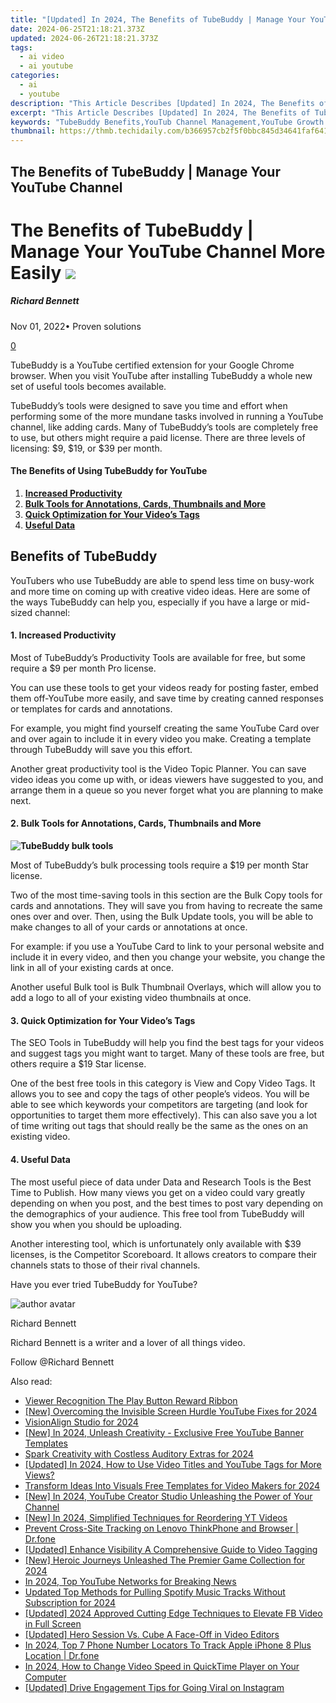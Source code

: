 ```yaml
---
title: "[Updated] In 2024, The Benefits of TubeBuddy | Manage Your YouTube Channel"
date: 2024-06-25T21:18:21.373Z
updated: 2024-06-26T21:18:21.373Z
tags:
  - ai video
  - ai youtube
categories:
  - ai
  - youtube
description: "This Article Describes [Updated] In 2024, The Benefits of TubeBuddy | Manage Your YouTube Channel"
excerpt: "This Article Describes [Updated] In 2024, The Benefits of TubeBuddy | Manage Your YouTube Channel"
keywords: "TubeBuddy Benefits,YouTub Channel Management,YouTube Growth Strategies,Content Organization Tool,Monetize YouTube Effectively,Channel Branding with TubeBuddy,Audience Engagement Tactics"
thumbnail: https://thmb.techidaily.com/b366957cb2f5f0bbc845d34641faf6413a6383aa8049e6555ff0f80bdf97ed47.jpg
---
```


## The Benefits of TubeBuddy | Manage Your YouTube Channel

# The Benefits of TubeBuddy | Manage Your YouTube Channel More Easily ![](https://images.wondershare.com/filmora/article-images/richard-bennett.jpg)

##### Richard Bennett

 Nov 01, 2022• Proven solutions

[0](#commentsBoxSeoTemplate)

TubeBuddy is a YouTube certified extension for your Google Chrome browser. When you visit YouTube after installing TubeBuddy a whole new set of useful tools becomes available.

TubeBuddy’s tools were designed to save you time and effort when performing some of the more mundane tasks involved in running a YouTube channel, like adding cards. Many of TubeBuddy’s tools are completely free to use, but others might require a paid license. There are three levels of licensing: $9, $19, or $39 per month.

#### The Benefits of Using TubeBuddy for YouTube

1. [**Increased Productivity**](#productivity)
2. [**Bulk Tools for Annotations, Cards, Thumbnails and More**](#bulk)
3. [**Quick Optimization for Your Video’s Tags**](#tags)
4. [**Useful Data**](#data)

## **Benefits of TubeBuddy**

YouTubers who use TubeBuddy are able to spend less time on busy-work and more time on coming up with creative video ideas. Here are some of the ways TubeBuddy can help you, especially if you have a large or mid-sized channel:

#### **1\. Increased Productivity**

Most of TubeBuddy’s Productivity Tools are available for free, but some require a $9 per month Pro license.

You can use these tools to get your videos ready for posting faster, embed them off-YouTube more easily, and save time by creating canned responses or templates for cards and annotations.

For example, you might find yourself creating the same YouTube Card over and over again to include it in every video you make. Creating a template through TubeBuddy will save you this effort.

Another great productivity tool is the Video Topic Planner. You can save video ideas you come up with, or ideas viewers have suggested to you, and arrange them in a queue so you never forget what you are planning to make next.

#### **2\. Bulk Tools for Annotations, Cards, Thumbnails and More**

**![TubeBuddy bulk tools](https://images.wondershare.com/filmora/article-images/tubebuddy-bulk-tools.jpg)**

Most of TubeBuddy’s bulk processing tools require a $19 per month Star license.

Two of the most time-saving tools in this section are the Bulk Copy tools for cards and annotations. They will save you from having to recreate the same ones over and over. Then, using the Bulk Update tools, you will be able to make changes to all of your cards or annotations at once.

For example: if you use a YouTube Card to link to your personal website and include it in every video, and then you change your website, you change the link in all of your existing cards at once.

Another useful Bulk tool is Bulk Thumbnail Overlays, which will allow you to add a logo to all of your existing video thumbnails at once.

#### **3\. Quick Optimization for Your Video’s Tags**

The SEO Tools in TubeBuddy will help you find the best tags for your videos and suggest tags you might want to target. Many of these tools are free, but others require a $19 Star license.

One of the best free tools in this category is View and Copy Video Tags. It allows you to see and copy the tags of other people’s videos. You will be able to see which keywords your competitors are targeting (and look for opportunities to target them more effectively). This can also save you a lot of time writing out tags that should really be the same as the ones on an existing video.

#### **4\. Useful Data**

The most useful piece of data under Data and Research Tools is the Best Time to Publish. How many views you get on a video could vary greatly depending on when you post, and the best times to post vary depending on the demographics of your audience. This free tool from TubeBuddy will show you when you should be uploading.

Another interesting tool, which is unfortunately only available with $39 licenses, is the Competitor Scoreboard. It allows creators to compare their channels stats to those of their rival channels.

 Have you ever tried TubeBuddy for YouTube?

![author avatar](https://images.wondershare.com/filmora/article-images/richard-bennett.jpg)

Richard Bennett

Richard Bennett is a writer and a lover of all things video.

Follow @Richard Bennett


<ins class="adsbygoogle"
     style="display:block"
     data-ad-format="autorelaxed"
     data-ad-client="ca-pub-7571918770474297"
     data-ad-slot="1223367746"></ins>



<ins class="adsbygoogle"
     style="display:block"
     data-ad-client="ca-pub-7571918770474297"
     data-ad-slot="8358498916"
     data-ad-format="auto"
     data-full-width-responsive="true"></ins>

<span class="atpl-alsoreadstyle">Also read:</span>
<div><ul>
<li><a href="https://youtube-blog.techidaily.com/r-recognition-the-play-button-reward-ribbon/"><u>Viewer Recognition  The Play Button Reward Ribbon</u></a></li>
<li><a href="https://youtube-blog.techidaily.com/vercoming-the-invisible-screen-hurdle-youtube-fixes-for-2024/"><u>[New] Overcoming the Invisible Screen Hurdle  YouTube Fixes for 2024</u></a></li>
<li><a href="https://youtube-blog.techidaily.com/nalign-studio-for-2024/"><u>VisionAlign Studio for 2024</u></a></li>
<li><a href="https://youtube-blog.techidaily.com/n-2024-unleash-creativity-exclusive-free-youtube-banner-templates/"><u>[New] In 2024, Unleash Creativity - Exclusive Free YouTube Banner Templates</u></a></li>
<li><a href="https://youtube-blog.techidaily.com/-creativity-with-costless-auditory-extras-for-2024/"><u>Spark Creativity with Costless Auditory Extras for 2024</u></a></li>
<li><a href="https://youtube-blog.techidaily.com/ed-in-2024-how-to-use-video-titles-and-youtube-tags-for-more-views/"><u>[Updated] In 2024, How to Use Video Titles and YouTube Tags for More Views?</u></a></li>
<li><a href="https://youtube-blog.techidaily.com/form-ideas-into-visuals-free-templates-for-video-makers-for-2024/"><u>Transform Ideas Into Visuals  Free Templates for Video Makers for 2024</u></a></li>
<li><a href="https://youtube-blog.techidaily.com/n-2024-youtube-creator-studio-unleashing-the-power-of-your-channel/"><u>[New] In 2024, YouTube Creator Studio  Unleashing the Power of Your Channel</u></a></li>
<li><a href="https://youtube-blog.techidaily.com/n-2024-simplified-techniques-for-reordering-yt-videos/"><u>[New] In 2024, Simplified Techniques for Reordering YT Videos</u></a></li>
<li><a href="https://fake-location.techidaily.com/prevent-cross-site-tracking-on-lenovo-thinkphone-and-browser-drfone-by-drfone-virtual-android/"><u>Prevent Cross-Site Tracking on Lenovo ThinkPhone and Browser | Dr.fone</u></a></li>
<li><a href="https://youtube-docs.techidaily.com/ed-enhance-visibility-a-comprehensive-guide-to-video-tagging/"><u>[Updated] Enhance Visibility  A Comprehensive Guide to Video Tagging</u></a></li>
<li><a href="https://screen-activity-recording.techidaily.com/new-heroic-journeys-unleashed-the-premier-game-collection-for-2024/"><u>[New] Heroic Journeys Unleashed  The Premier Game Collection for 2024</u></a></li>
<li><a href="https://youtube-help.techidaily.com/in-2024-top-youtube-networks-for-breaking-news/"><u>In 2024, Top YouTube Networks for Breaking News</u></a></li>
<li><a href="https://sound-optimizing.techidaily.com/updated-top-methods-for-pulling-spotify-music-tracks-without-subscription-for-2024/"><u>Updated Top Methods for Pulling Spotify Music Tracks Without Subscription for 2024</u></a></li>
<li><a href="https://facebook-videos.techidaily.com/updated-2024-approved-cutting-edge-techniques-to-elevate-fb-video-in-full-screen/"><u>[Updated] 2024 Approved  Cutting Edge Techniques to Elevate FB Video in Full Screen</u></a></li>
<li><a href="https://some-techniques.techidaily.com/updated-hero-session-vs-cube-a-face-off-in-video-editors/"><u>[Updated] Hero Session Vs. Cube  A Face-Off in Video Editors</u></a></li>
<li><a href="https://ios-location-track.techidaily.com/in-2024-top-7-phone-number-locators-to-track-apple-iphone-8-plus-location-drfone-by-drfone-virtual-ios/"><u>In 2024, Top 7 Phone Number Locators To Track Apple iPhone 8 Plus Location | Dr.fone</u></a></li>
<li><a href="https://smart-video-creator.techidaily.com/in-2024-how-to-change-video-speed-in-quicktime-player-on-your-computer/"><u>In 2024, How to Change Video Speed in QuickTime Player on Your Computer</u></a></li>
<li><a href="https://instagram-video-recordings.techidaily.com/updated-drive-engagement-tips-for-going-viral-on-instagram/"><u>[Updated] Drive Engagement  Tips for Going Viral on Instagram</u></a></li>
</ul></div>
